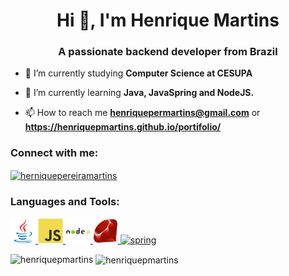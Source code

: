 <h1 align="center">Hi 👋, I'm Henrique Martins</h1>
<h3 align="center">A passionate backend developer from Brazil</h3>

- 🔭 I’m currently studying **Computer Science at CESUPA**

- 🌱 I’m currently learning **Java, JavaSpring and NodeJS.**

- 📫 How to reach me **henriquepermartins@gmail.com** or **https://henriquepmartins.github.io/portifolio/**

<h3 align="left">Connect with me:</h3>
<p align="left">
<a href="https://linkedin.com/in/herniquepereiramartins" target="blank"><img align="center" src="https://raw.githubusercontent.com/rahuldkjain/github-profile-readme-generator/master/src/images/icons/Social/linked-in-alt.svg" alt="herniquepereiramartins" height="30" width="40" /></a>
</p>

<h3 align="left">Languages and Tools:</h3>
<p align="left"> <a href="https://www.java.com" target="_blank" rel="noreferrer"> <img src="https://raw.githubusercontent.com/devicons/devicon/master/icons/java/java-original.svg" alt="java" width="40" height="40"/> </a> <a href="https://developer.mozilla.org/en-US/docs/Web/JavaScript" target="_blank" rel="noreferrer"> <img src="https://raw.githubusercontent.com/devicons/devicon/master/icons/javascript/javascript-original.svg" alt="javascript" width="40" height="40"/> </a> <a href="https://nodejs.org" target="_blank" rel="noreferrer"> <img src="https://raw.githubusercontent.com/devicons/devicon/master/icons/nodejs/nodejs-original-wordmark.svg" alt="nodejs" width="40" height="40"/> </a> <a href="https://www.ruby-lang.org/en/" target="_blank" rel="noreferrer"> <img src="https://raw.githubusercontent.com/devicons/devicon/master/icons/ruby/ruby-original.svg" alt="ruby" width="40" height="40"/> </a> <a href="https://spring.io/" target="_blank" rel="noreferrer"> <img src="https://www.vectorlogo.zone/logos/springio/springio-icon.svg" alt="spring" width="40" height="40"/> </a> </p>

<p><img align="left" src="https://github-readme-stats.vercel.app/api/top-langs?username=henriquepmartins&show_icons=true&locale=en&layout=compact" alt="henriquepmartins" /></p>

<p>&nbsp;<img align="center" src="https://github-readme-stats.vercel.app/api?username=henriquepmartins&show_icons=true&locale=en" alt="henriquepmartins" /></p>
